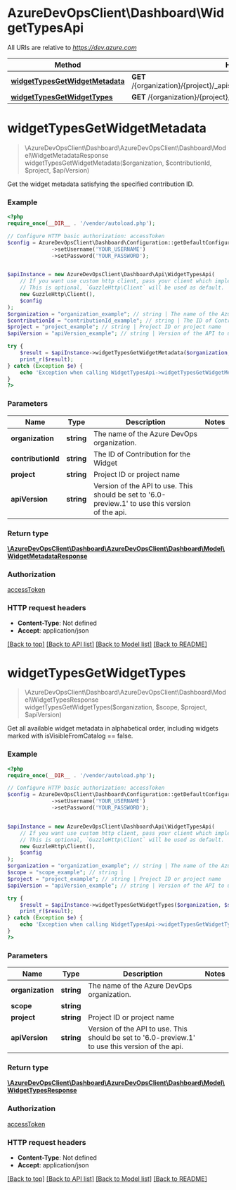 # AzureDevOpsClient\Dashboard\WidgetTypesApi

All URIs are relative to *https://dev.azure.com*

Method | HTTP request | Description
------------- | ------------- | -------------
[**widgetTypesGetWidgetMetadata**](WidgetTypesApi.md#widgetTypesGetWidgetMetadata) | **GET** /{organization}/{project}/_apis/dashboard/widgettypes/{contributionId} | 
[**widgetTypesGetWidgetTypes**](WidgetTypesApi.md#widgetTypesGetWidgetTypes) | **GET** /{organization}/{project}/_apis/dashboard/widgettypes | 


# **widgetTypesGetWidgetMetadata**
> \AzureDevOpsClient\Dashboard\AzureDevOpsClient\Dashboard\Model\WidgetMetadataResponse widgetTypesGetWidgetMetadata($organization, $contributionId, $project, $apiVersion)



Get the widget metadata satisfying the specified contribution ID.

### Example
```php
<?php
require_once(__DIR__ . '/vendor/autoload.php');

// Configure HTTP basic authorization: accessToken
$config = AzureDevOpsClient\Dashboard\Configuration::getDefaultConfiguration()
              ->setUsername('YOUR_USERNAME')
              ->setPassword('YOUR_PASSWORD');


$apiInstance = new AzureDevOpsClient\Dashboard\Api\WidgetTypesApi(
    // If you want use custom http client, pass your client which implements `GuzzleHttp\ClientInterface`.
    // This is optional, `GuzzleHttp\Client` will be used as default.
    new GuzzleHttp\Client(),
    $config
);
$organization = "organization_example"; // string | The name of the Azure DevOps organization.
$contributionId = "contributionId_example"; // string | The ID of Contribution for the Widget
$project = "project_example"; // string | Project ID or project name
$apiVersion = "apiVersion_example"; // string | Version of the API to use.  This should be set to '6.0-preview.1' to use this version of the api.

try {
    $result = $apiInstance->widgetTypesGetWidgetMetadata($organization, $contributionId, $project, $apiVersion);
    print_r($result);
} catch (Exception $e) {
    echo 'Exception when calling WidgetTypesApi->widgetTypesGetWidgetMetadata: ', $e->getMessage(), PHP_EOL;
}
?>
```

### Parameters

Name | Type | Description  | Notes
------------- | ------------- | ------------- | -------------
 **organization** | **string**| The name of the Azure DevOps organization. |
 **contributionId** | **string**| The ID of Contribution for the Widget |
 **project** | **string**| Project ID or project name |
 **apiVersion** | **string**| Version of the API to use.  This should be set to &#39;6.0-preview.1&#39; to use this version of the api. |

### Return type

[**\AzureDevOpsClient\Dashboard\AzureDevOpsClient\Dashboard\Model\WidgetMetadataResponse**](../Model/WidgetMetadataResponse.md)

### Authorization

[accessToken](../../README.md#accessToken)

### HTTP request headers

 - **Content-Type**: Not defined
 - **Accept**: application/json

[[Back to top]](#) [[Back to API list]](../../README.md#documentation-for-api-endpoints) [[Back to Model list]](../../README.md#documentation-for-models) [[Back to README]](../../README.md)

# **widgetTypesGetWidgetTypes**
> \AzureDevOpsClient\Dashboard\AzureDevOpsClient\Dashboard\Model\WidgetTypesResponse widgetTypesGetWidgetTypes($organization, $scope, $project, $apiVersion)



Get all available widget metadata in alphabetical order, including widgets marked with isVisibleFromCatalog == false.

### Example
```php
<?php
require_once(__DIR__ . '/vendor/autoload.php');

// Configure HTTP basic authorization: accessToken
$config = AzureDevOpsClient\Dashboard\Configuration::getDefaultConfiguration()
              ->setUsername('YOUR_USERNAME')
              ->setPassword('YOUR_PASSWORD');


$apiInstance = new AzureDevOpsClient\Dashboard\Api\WidgetTypesApi(
    // If you want use custom http client, pass your client which implements `GuzzleHttp\ClientInterface`.
    // This is optional, `GuzzleHttp\Client` will be used as default.
    new GuzzleHttp\Client(),
    $config
);
$organization = "organization_example"; // string | The name of the Azure DevOps organization.
$scope = "scope_example"; // string | 
$project = "project_example"; // string | Project ID or project name
$apiVersion = "apiVersion_example"; // string | Version of the API to use.  This should be set to '6.0-preview.1' to use this version of the api.

try {
    $result = $apiInstance->widgetTypesGetWidgetTypes($organization, $scope, $project, $apiVersion);
    print_r($result);
} catch (Exception $e) {
    echo 'Exception when calling WidgetTypesApi->widgetTypesGetWidgetTypes: ', $e->getMessage(), PHP_EOL;
}
?>
```

### Parameters

Name | Type | Description  | Notes
------------- | ------------- | ------------- | -------------
 **organization** | **string**| The name of the Azure DevOps organization. |
 **scope** | **string**|  |
 **project** | **string**| Project ID or project name |
 **apiVersion** | **string**| Version of the API to use.  This should be set to &#39;6.0-preview.1&#39; to use this version of the api. |

### Return type

[**\AzureDevOpsClient\Dashboard\AzureDevOpsClient\Dashboard\Model\WidgetTypesResponse**](../Model/WidgetTypesResponse.md)

### Authorization

[accessToken](../../README.md#accessToken)

### HTTP request headers

 - **Content-Type**: Not defined
 - **Accept**: application/json

[[Back to top]](#) [[Back to API list]](../../README.md#documentation-for-api-endpoints) [[Back to Model list]](../../README.md#documentation-for-models) [[Back to README]](../../README.md)

